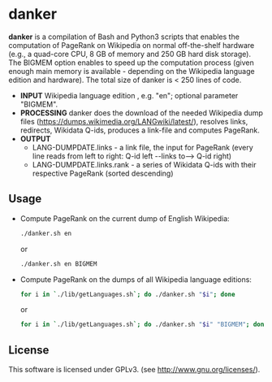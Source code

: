 danker
======

__danker__ is a compilation of Bash and Python3 scripts that enables the computation of PageRank on Wikipedia on normal off-the-shelf hardware (e.g., a quad-core CPU, 8 GB of memory and 250 GB hard disk storage). The BIGMEM option enables to speed up the computation process (given enough main memory is available - depending on the Wikipedia language edition and hardware). The total size of danker is < 250 lines of code.

* __INPUT__ Wikipedia language edition , e.g. "en"; optional parameter "BIGMEM".
* __PROCESSING__ danker does the download of the needed Wikipedia dump files (https://dumps.wikimedia.org/LANGwiki/latest/), resolves links, redirects, Wikidata Q-ids, produces a link-file and computes PageRank.
* __OUTPUT__ 
  * LANG-DUMPDATE.links - a link file, the input for PageRank (every line reads from left to right: Q-id left --links to--> Q-id right)
  * LANG-DUMPDATE.links.rank - a series of Wikidata Q-ids with their respective PageRank (sorted descending)

## Usage

* Compute PageRank on the current dump of English Wikipedia:

   ```bash
   ./danker.sh en
   ```
   or
   ```bash
   ./danker.sh en BIGMEM
   ```
   
* Compute PageRank on the dumps of all Wikipedia language editions:

   ```bash
   for i in `./lib/getLanguages.sh`; do ./danker.sh "$i"; done
   ```
   or
   ```bash
   for i in `./lib/getLanguages.sh`; do ./danker.sh "$i" "BIGMEM"; done
   ```

## License
This software is licensed under GPLv3. (see http://www.gnu.org/licenses/).
